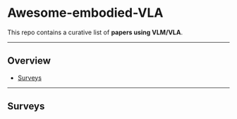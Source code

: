 # Awesome-embodied-VLA

This repo contains a curative list of **papers using VLM/VLA**.

---
## Overview

  - [Surveys](#surveys)

---
## Surveys

